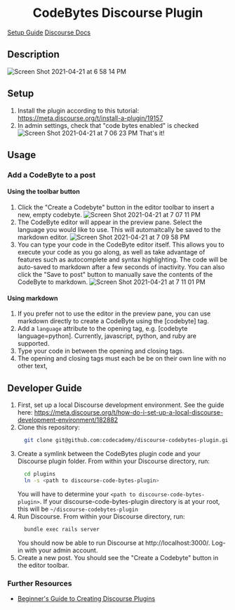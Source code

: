 <h1 align="center">
  CodeBytes Discourse Plugin
</h1>

[Setup Guide](#setup-guide)
[Discourse Docs](#discourse-docs)

## Description
![Screen Shot 2021-04-21 at 6 58 14 PM](https://user-images.githubusercontent.com/4821431/115631293-88b08100-a2d3-11eb-84a4-c46a2bbc33c4.png)

## Setup
1. Install the plugin according to this tutorial: https://meta.discourse.org/t/install-a-plugin/19157
2. In admin settings, check that "code bytes enabled" is checked ![Screen Shot 2021-04-21 at 7 06 23 PM](https://user-images.githubusercontent.com/4821431/115631875-aaf6ce80-a2d4-11eb-8d4b-df4ae5a25756.png)
That's it!

## Usage
### Add a CodeByte to a post
#### Using the toolbar button
1. Click the "Create a Codebyte" button in the editor toolbar to insert a new, empty codebyte. ![Screen Shot 2021-04-21 at 7 07 11 PM](https://user-images.githubusercontent.com/4821431/115631952-c6fa7000-a2d4-11eb-9893-b508573a79e8.png)
2. The CodeByte editor will appear in the preview pane. Select the language you would like to use. This will automaitcally be saved to the markdown editor. ![Screen Shot 2021-04-21 at 7 09 58 PM](https://user-images.githubusercontent.com/4821431/115632170-2b1d3400-a2d5-11eb-899f-5adbc0d3997a.png)
3. You can type your code in the CodeByte editor itself. This allows you to execute your code as you go along, as well as take advantage of features such as autocomplete and syntax highlighting. The code will be auto-saved to markdown after a few seconds of inactivity. You can also click the "Save to post" button to manually save the contents of the CodeByte to markdown. ![Screen Shot 2021-04-21 at 7 11 01 PM](https://user-images.githubusercontent.com/4821431/115632251-52740100-a2d5-11eb-996b-383fc4adfb2c.png)
#### Using markdown
1. If you prefer not to use the editor in the preview pane, you can use markdown directly to create a CodeByte using the [codebyte] tag.
2. Add a `language` attribute to the opening tag, e.g. [codebyte language=python]. Currently, javascript, python, and ruby are supported.
3. Type your code in between the opening and closing tags.
4. The opening and closing tags must each be be on their own line with no other text,

## Developer Guide
1. First, set up a local Discourse development environment. See the guide here: https://meta.discourse.org/t/how-do-i-set-up-a-local-discourse-development-environment/182882
2. Clone this repository:
   ```sh
     git clone git@github.com:codecademy/discourse-codebytes-plugin.git
   ```
3. Create a symlink between the CodeBytes plugin code and your Discourse plugin folder. From within your Discourse directory, run:
   ```sh
     cd plugins
     ln -s <path to discourse-code-bytes-plugin>
   ```
   You will have to determine your `<path to discourse-code-bytes-plugin>`. If your discourse-code-bytes-plugin directory is at your root, this will be `~/discourse-codebytes-plugin`
4. Run Discourse. From within your Discourse directory, run:
   ```sh
     bundle exec rails server
   ```
   You should now be able to run Discourse at http://localhost:3000/. Log-in with your admin account.
5. Create a new post. You should see the "Create a Codebyte" button in the editor toolbar.

### Further Resources
- [Beginner's Guide to Creating Discourse Plugins](https://meta.discourse.org/t/beginners-guide-to-creating-discourse-plugins-part-1/30515)

